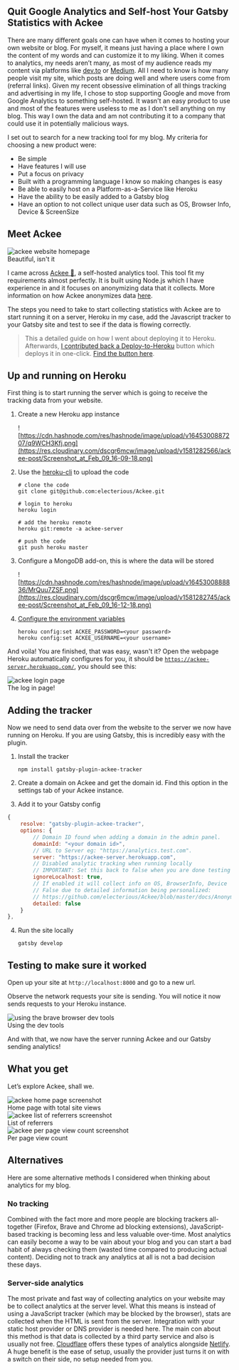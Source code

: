 ## Quit Google Analytics and Self-host Your Gatsby Statistics with Ackee

There are many different goals one can have when it comes to hosting your own website or blog. For myself, it means just having a place where I own the content of my words and can customize it to my liking. When it comes to analytics, my needs aren’t many, as most of my audience reads my content via platforms like [dev.to](http://dev.to) or [Medium](http://medium.com). All I need to know is how many people visit my site, which posts are doing well and where users come from (referral links). Given my recent obsessive elimination of all things tracking and advertising in my life, I chose to stop supporting Google and move from Google Analytics to something self-hosted. It wasn't an easy product to use and most of the features were useless to me as I don't sell anything on my blog. This way I own the data and am not contributing it to a company that could use it in potentially malicious ways.

I set out to search for a new tracking tool for my blog. My criteria for choosing a new product were:

- Be simple
- Have features I will use
- Put a focus on privacy
- Built with a programming language I know so making changes is easy
- Be able to easily host on a Platform-as-a-Service like Heroku
- Have the ability to be easily added to a Gatsby blog
- Have an option to not collect unique user data such as OS, Browser Info, Device & ScreenSize

## Meet Ackee

<div class="Image__Medium">
  <img src="https://res.cloudinary.com/dscgr6mcw/image/upload/v1581282052/ackee-post/Screenshot_at_Feb_09_16-00-43.png" alt="ackee website homepage"/>
  <figcaption>Beautiful, isn't it</figcaption>
</div>

I came across [Ackee 🔮](https://ackee.electerious.com/), a self-hosted analytics tool. This tool fit my requirements almost perfectly. It is built using Node.js which I have experience in and it focuses on anonymizing data that it collects. More information on how Ackee anonymizes data [here](https://github.com/electerious/Ackee/blob/master/docs/Anonymization.md).

The steps you need to take to start collecting statistics with Ackee are to start running it on a server, Heroku in my case, add the Javascript tracker to your Gatsby site and test to see if the data is flowing correctly.

> This a detailed guide on how I went about deploying it to Heroku. Afterwards, [I contributed back a Deploy-to-Heroku](https://github.com/electerious/Ackee/pull/77) button which deploys it in one-click. [Find the button here](https://github.com/electerious/Ackee/blob/master/docs/Get%20started.md#with-heroku).

## Up and running on Heroku

First thing is to start running the server which is going to receive the tracking data from your website.

1.  Create a new Heroku app instance

    ![https://cdn.hashnode.com/res/hashnode/image/upload/v1645300887207/q9WCH3Kfj.png](https://res.cloudinary.com/dscgr6mcw/image/upload/v1581282566/ackee-post/Screenshot_at_Feb_09_16-09-18.png)

2.  Use the [heroku-cli](https://devcenter.heroku.com/articles/heroku-cli) to upload the code

        # clone the code
        git clone git@github.com:electerious/Ackee.git

        # login to heroku
        heroku login

        # add the heroku remote
        heroku git:remote -a ackee-server

        # push the code
        git push heroku master

3.  Configure a MongoDB add-on, this is where the data will be stored

    ![https://cdn.hashnode.com/res/hashnode/image/upload/v1645300888836/MrQuu7ZSF.png](https://res.cloudinary.com/dscgr6mcw/image/upload/v1581282745/ackee-post/Screenshot_at_Feb_09_16-12-18.png)

4.  [Configure the environment variables](https://devcenter.heroku.com/articles/config-vars#using-the-heroku-cli)

        heroku config:set ACKEE_PASSWORD=<your password>
        heroku config:set ACKEE_USERNAME=<your username>

And voila! You are finished, that was easy, wasn't it? Open the webpage Heroku automatically configures for you, it should be [`https://ackee-server.herokuapp.com/`](https://ackee-instance.herokuapp.com/), you should see this:

<div class="Image__Small">
  <img src="https://res.cloudinary.com/dscgr6mcw/image/upload/v1581283089/ackee-post/Screenshot_at_Feb_09_16-18-00.png" alt="ackee login page"/>
    <figcaption>The log in page!</figcaption>
</div>

## Adding the tracker

Now we need to send data over from the website to the server we now have running on Heroku. If you are using Gatsby, this is incredibly easy with the plugin.

1.  Install the tracker

        npm install gatsby-plugin-ackee-tracker

2.  Create a domain on Ackee and get the domain id. Find this option in the settings tab of your Ackee instance.
3.  Add it to your Gatsby config

```javascript
{
    resolve: "gatsby-plugin-ackee-tracker",
    options: {
        // Domain ID found when adding a domain in the admin panel.
        domainId: "<your domain id>",
        // URL to Server eg: "https://analytics.test.com".
        server: "https://ackee-server.herokuapp.com",
        // Disabled analytic tracking when running locally
        // IMPORTANT: Set this back to false when you are done testing
        ignoreLocalhost: true,
        // If enabled it will collect info on OS, BrowserInfo, Device  & ScreenSize
        // False due to detailed information being personalized:
        // https://github.com/electerious/Ackee/blob/master/docs/Anonymization.md#personal-data
        detailed: false
    }
},
```

4.  Run the site locally

        gatsby develop

## Testing to make sure it worked

Open up your site at `http://localhost:8000` and go to a new url.

Observe the network requests your site is sending. You will notice it now sends requests to your Heroku instance.

<div class="Image__Small">
  <img src="https://res.cloudinary.com/dscgr6mcw/image/upload/v1581283787/ackee-post/Screenshot_at_Feb_09_16-29-09.png" alt="using the brave browser dev tools"/>
    <figcaption>Using the dev tools</figcaption>
</div>

And with that, we now have the server running Ackee and our Gatsby sending analytics!

## What you get

Let’s explore Ackee, shall we.

<div class="Image__Small">
  <img src="https://res.cloudinary.com/dscgr6mcw/image/upload/v1581518650/ackee-post/Screenshot_at_Feb_12_09-32-59.png" alt="ackee home page screenshot"/>
    <figcaption>Home page with total site views</figcaption>
</div>

<div class="Image__Small">
  <img src="https://res.cloudinary.com/dscgr6mcw/image/upload/v1581518650/ackee-post/Screenshot_at_Feb_12_09-33-47.png" alt="ackee list of referrers screenshot"/>
    <figcaption>List of referrers</figcaption>
</div>

<div class="Image__Small">
  <img src="https://res.cloudinary.com/dscgr6mcw/image/upload/v1581518650/ackee-post/Screenshot_at_Feb_12_09-31-43.png" alt="ackee per page view count screenshot"/>
    <figcaption>Per page view count</figcaption>
</div>

## Alternatives

Here are some alternative methods I considered when thinking about analytics for my blog.

### No tracking

Combined with the fact more and more people are blocking trackers all-together (Firefox, Brave and Chrome ad blocking extensions), JavaScript-based tracking is becoming less and less valuable over-time. Most analytics can easily become a way to be vain about your blog and you can start a bad habit of always checking them (wasted time compared to producing actual content). Deciding not to track any analytics at all is not a bad decision these days.

### Server-side analytics

The most private and fast way of collecting analytics on your website may be to collect analytics at the server level. What this means is instead of using a JavaScript tracker (which may be blocked by the browser), stats are collected when the HTML is sent from the server. Integration with your static host provider or DNS provider is needed here. The main con about this method is that data is collected by a third party service and also is usually not free. [Cloudflare](https://www.cloudflare.com/en-ca/analytics/) offers these types of analytics alongside [Netlify](https://www.netlify.com/products/analytics/). A huge benefit is the ease of setup, usually the provider just turns it on with a switch on their side, no setup needed from you.
